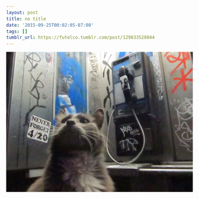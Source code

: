 ```yaml
---
layout: post
title: no title
date: '2015-09-25T00:02:05-07:00'
tags: []
tumblr_url: https://futelco.tumblr.com/post/129833528044
---
```

 ![](/images/blog/tumblr_nv80vhnivo1th5ccio1_1280.jpg)  
